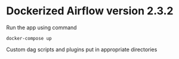 # Dockerized Airflow version 2.3.2

Run the app using command

`docker-compose up`

Custom dag scripts and plugins put in appropriate directories